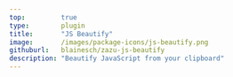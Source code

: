 ```yaml
---
top:         true
type:        plugin
title:       "JS Beautify"
image:       /images/package-icons/js-beautify.png
githuburl:   blainesch/zazu-js-beautify
description: "Beautify JavaScript from your clipboard"
---
```

